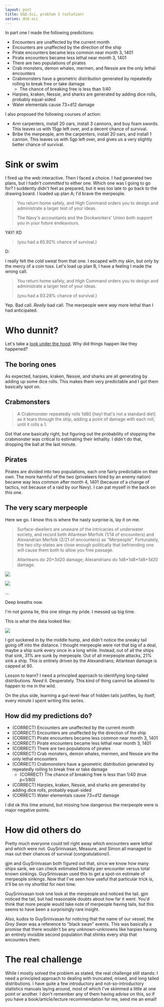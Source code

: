 ```yaml
---
layout: post
title: D&D.Sci, problem 3 (solution)
series: dnd.sci
---
```

In part one I made the following predictions:
- Encounters are unaffected by the current month
- Encounters are unaffected by the direction of the ship
- Pirate encounters became less common near month 3, 1401
- Pirate encounters became less lethal near month 3, 1401
- There are two populations of pirates
- Crab monsters, demon whales, mermen, and Nessie are the only lethal encounters
- Crabmonsters have a geometric distribution generated by repeatedly rolling to break free or take damage
    - The chance of breaking free is less than 1/40
- Harpies, kraken, Nessie, and sharks are generated by adding dice rolls, probably equal-sided
- Water elementals cause 73+d12 damage

I also proposed the following courses of action:
- Arm carpenters, install 20 oars, install 3 cannons, and buy foam swords. This leaves us with 15gp left over, and a decent chance of survival.
- Bribe the merpeople, arm the carpenters, install 20 oars, and install 1 cannon. This leaves us with 5gp left over, and gives us a very slightly better chance of survival.

# Sink or swim
I fired up the web interactive.
Then I faced a choice.
I had generated two plans, but I hadn't *committed* to either one.
Which one was I going to go for?
I suddently didn't feel as prepared, but it was too late to go back to the drawing board.
I loaded up plan A; I'd brave the merpeople.

> You return home safely, and High Command orders you to design and administrate a larger test of your ideas.
>
> The Navy's accountants and the Dockworkers' Union both support you in your future endeavours.

YAY! XD

> (you had a 65.92% chance of survival.)

D:

I really felt the cold sweat from that one.
I escaped with my skin, but only by the mercy of a coin toss.
Let's load up plan B, I have a feeling I made the wrong call.

> You return home safely, and High Command orders you to design and administrate a larger test of your ideas.
>
> (you had a 93.28% chance of survival.)

Yep. Bad call. *Really* bad call.
The merpeople were *way* more lethal than I had anticipated.

# Who dunnit?
Let's take a [look under the hood](https://www.lesswrong.com/s/gDiScDuMrWNpzwNSJ/p/8KGivZgB8ixykBBGs).
Why did things happen like they happened?

## The boring ones
As expected, harpies, kraken, Nessie, and sharks are all generating by adding up some dice rolls. This makes them very predictable and I got them basically spot on.

## Crabmonsters
> A Crabmonster repeatedly rolls 1d80 [hey! that's not a standard die!] as it tears through the ship, adding a point of damage with each roll, until it rolls a 1.

Got that one basically right, but figuring out the probability of stopping the crabmonster was critical to estimating their lethality. I didn't do that, dropping the ball at the last minute.

## Pirates
Pirates are divided into two populations, each one fairly predictable on their own. The more harmful of the two (privateers hired by an enemy nation) became way less common after month 4, 1401 (because of a change of tactics, not because of a raid by our Navy). I can pat myself in the back on this one.

## The very scary merpeople
Here we go. I *know* this is where the nasty surprise is, lay it on me.

> Surface-dwellers are unaware of the intricacies of underwater society, and record both Atlantean Merfolk (1/14 of encounters) and Alexandrian Merfolk (2/21 of encounters) as "Merpeople". Fortunately, the two city-states are close enough politically that befriending one will cause them both to allow you free passage.
>
> Atlanteans do 20+3d20 damage; Alexandrians do 1d8\*1d8\*1d8+1d20 damage.

![](/assets/img/dndsci-3-2.1.png)

![](/assets/img/dndsci-3-2.2.png)

...

Deep breaths now.

I'm not gonna lie, this one stings my pride.
I messed up big time.

This is what the data looked like:

![](/assets/img/dndsci-3-2.3.png)

I got suckered in by the middle hump, and didn't notice the sneaky tail going off into the distance.
I thought merpeople were not that big of a deal, maybe a ship sunk every once in a long while.
Instead, out of all the ships that sink, 31% are sunk by merpeople.
Out of all merpeople attacks, 21% sink a ship.
This is entirely driven by the Alexandrians; Atlantean damage is capped at 80.

Lesson to learn?
I need a principled approach to identifying long-tailed distributions.
*Need* it.
Desperately.
This kind of thing cannot be allowed to happen to me in the wild.

On the plus side, learning a gut-level-fear of hidden tails justifies, by itself, every minute I spent writing this series.

## How did my predictions do?
- (CORRECT) Encounters are unaffected by the current month
- (CORRECT) Encounters are unaffected by the direction of the ship
- (CORRECT) Pirate encounters became less common near month 3, 1401
- (CORRECT) Pirate encounters became less lethal near month 3, 1401
- (CORRECT) There are two populations of pirates
- (CORRECT) Crab monsters, demon whales, mermen, and Nessie are the only lethal encounters
- (CORRECT) Crabmonsters have a geometric distribution generated by repeatedly rolling to break free or take damage
    - (CORRECT) The chance of breaking free is less than 1/40 (true p=1/80)
- (CORRECT) Harpies, kraken, Nessie, and sharks are generated by adding dice rolls, probably equal-sided
- (CORRECT) Water elementals cause 73+d12 damage

I did ok this time around, but missing how dangerous the merpeople were is major negative points.

# How did others do
Pretty much everyone could tell right away which encounters were lethal and which were not.
GuySrinivasan, Measure, and Simon all managed to max out their chances of survival (congratulations!).

gjm and GuySrinivasan both figured out that, since we know how many ships sank, we can check estimated lethality per encounter versus total known sinkings.
GuySrinivasan used this to get a spot-on estimate of merpeople sinkings.
Now that I've seen how useful that particular trick is, it'll be on my shortlist for next time.

GuySrinivasan took one look at the merpeople and noticed the tail.
gjm noticed the tail, but had reasonable doubts about how far it went.
You'd think that more people would take note of merpeople having tails, but this seems to have been a surprisingly rare insight.

Also, kudos to GuySrinivasan for noticing that the name of our vessel, the *Grey Swan* was a reference to "black swan" events.
This was basically a promise that there wouldn't be any unknown-unknowns like harpies having an entirely invisible second population that shinks every ship that encounters them.

# The real challenge
While I mostly solved the problem as stated, the real challenge still stands: I need a principled approach to dealing with truncated, mixed, and long tailed distributions.
I have quite a few introductory and not-so-introductory statistics manuals laying around, most of which I've skimmed a little at one point or another.
I don't remember any of them having advise on this, so if you have a book/article/lecture recommendation for me, send me an email!
